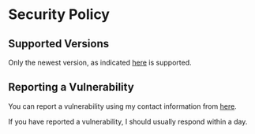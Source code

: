 # Security Policy

## Supported Versions

Only the newest version, as indicated [here](https://pub.dev/packages/catcher_2/versions) is supported.

## Reporting a Vulnerability

You can report a vulnerability using my contact information from [here](https://nmexis.me/).

If you have reported a vulnerability, I should usually respond within a day.
